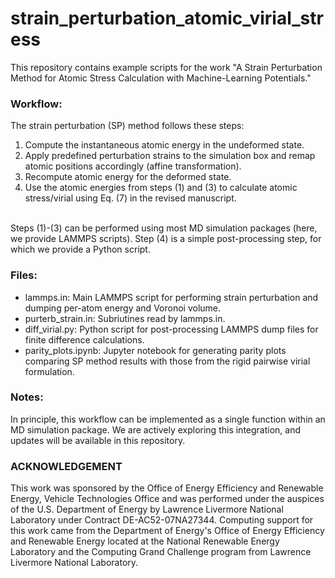 # strain_perturbation_atomic_virial_stress
This repository contains example scripts for the work "A Strain Perturbation Method for Atomic Stress Calculation with Machine-Learning Potentials."

### Workflow:
The strain perturbation (SP) method follows these steps: 
1. Compute the instantaneous atomic energy in the undeformed state.
2.  Apply predefined perturbation strains to the simulation box and remap atomic positions accordingly (affine transformation).
3.  Recompute atomic energy for the deformed state.
4.  Use the atomic energies from steps (1) and (3) to calculate atomic stress/virial using Eq. (7) in the revised manuscript. <br>
<br>
Steps (1)-(3) can be performed using most MD simulation packages (here, we provide LAMMPS scripts). Step (4) is a simple post-processing step, for which we provide a Python script.


### Files:
- lammps.in: Main LAMMPS script for performing strain perturbation and dumping per-atom energy and Voronoi volume.
- purterb_strain.in: Subriutines read by lammps.in.
- diff_virial.py: Python script for post-processing LAMMPS dump files for finite difference calculations.
- parity_plots.ipynb: Jupyter notebook for generating parity plots comparing SP method results with those from the rigid pairwise virial formulation.


### Notes:
In principle, this workflow can be implemented as a single function within an MD simulation package. We are actively exploring this integration, and updates will be available in this repository.



### ACKNOWLEDGEMENT
This work was sponsored by the Office of Energy Efficiency and Renewable Energy, Vehicle Technologies Office and was performed under the auspices of the U.S. Department of Energy by Lawrence Livermore National Laboratory under Contract DE-AC52-07NA27344. Computing support for this work came from the Department of Energy's Office of Energy Efficiency and Renewable Energy located at the National Renewable Energy Laboratory and the Computing Grand Challenge program from Lawrence Livermore National Laboratory.
